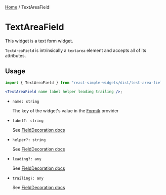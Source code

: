 [Home](../../../README.md) / TextAreaField

# TextAreaField

This widget is a text form widget. 

`TextAreaField` is intrinsically a `textarea` element and accepts all of its attributes.

## Usage

```jsx
import { TextAreaField } from "react-simple-widgets/dist/test-area-field";

<TextAreaField name label helper leading trailing />;
```

- `name: string`

  The key of the widget's value in the [Formik](https://jaredpalmer.com/formik/) provider

- `label?: string`

  See [FieldDecoration docs](../field-decoration/field-decoration-usage.md)

- `helper?: string`

  See [FieldDecoration docs](../field-decoration/field-decoration-usage.md)

- `leading?: any`

  See [FieldDecoration docs](../field-decoration/field-decoration-usage.md)

- `trailing?: any`

  See [FieldDecoration docs](../field-decoration/field-decoration-usage.md)
